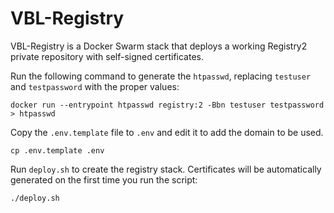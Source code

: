 # VBL-Registry

VBL-Registry is a Docker Swarm stack that deploys a working Registry2 private
repository with self-signed certificates.

Run the following command to generate the `htpasswd`, replacing `testuser` and
`testpassword` with the proper values:

```
docker run --entrypoint htpasswd registry:2 -Bbn testuser testpassword > htpasswd
```

Copy the `.env.template` file to `.env` and edit it to add the domain to be
used.

```
cp .env.template .env
```

Run `deploy.sh` to create the registry stack. Certificates will be automatically
generated on the first time you run the script:

```
./deploy.sh
```
